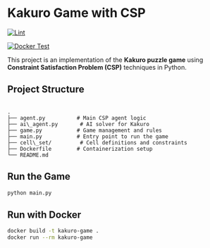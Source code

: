 # Kakuro Game with CSP

[![Lint](https://github.com/OWNER/REPO/actions/workflows/lint.yml/badge.svg)](https://github.com/parvvaresh/Kakuro/actions/workflows/lint.yml)

[![Docker Test](https://github.com/OWNER/REPO/actions/workflows/docker-test.yml/badge.svg)](https://github.com/parvvaresh/Kakuro/actions/workflows/docker-test.yml)

This project is an implementation of the **Kakuro puzzle game** using **Constraint Satisfaction Problem (CSP)** techniques in Python.

## Project Structure
```

.
├── agent.py          # Main CSP agent logic
├── ai\_agent.py       # AI solver for Kakuro
├── game.py           # Game management and rules
├── main.py           # Entry point to run the game
├── cell\_set/         # Cell definitions and constraints
├── Dockerfile        # Containerization setup
└── README.md

````

## Run the Game
```bash
python main.py
````

## Run with Docker

```bash
docker build -t kakuro-game .
docker run --rm kakuro-game
```

